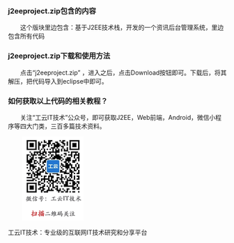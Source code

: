 ### j2eeproject.zip包含的内容  

&emsp;&emsp;这个版块里边包含：基于J2EE技术栈，开发的一个资讯后台管理系统，里边包含所有代码 

### j2eeproject.zip下载和使用方法

&emsp;&emsp;点击“j2eeproject.zip” ，进入之后，点击Download按钮即可。下载后，将其解压，把代码导入到eclipse中即可。

### 如何获取以上代码的相关教程？

&emsp;&emsp;关注“工云IT技术”公众号，即可获取J2EE，Web前端，Android，微信小程序等四大门类，三百多篇技术资料。

&emsp;&emsp; ![](https://github.com/gongyunit/resources/blob/master/ewm.png) 

工云IT技术：专业级的互联网IT技术研究和分享平台
